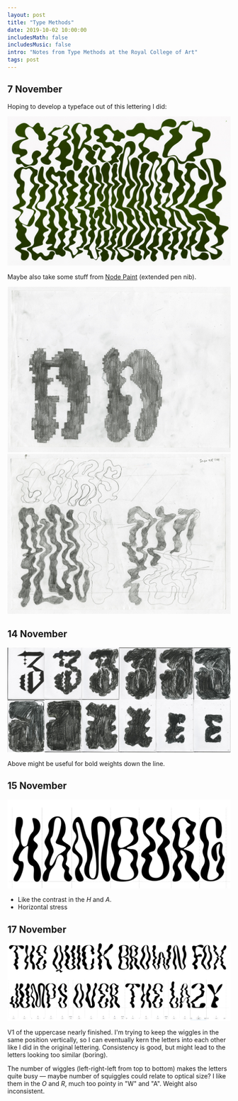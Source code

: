```yaml
---
layout: post
title: "Type Methods"
date: 2019-10-02 10:00:00
includesMath: false
includesMusic: false
intro: "Notes from Type Methods at the Royal College of Art"
tags: post
---
```


## 7 November
Hoping to develop a typeface out of this lettering I did:

![Cars to ploughshares poster](/assets/posters/ploughshares.jpg)

Maybe also take some stuff from [Node Paint](http://awesomephant.github.io/node-paint/) (extended pen nib).

![Lettering sketch](/assets/type-methods/sketch-1.jpg)
![Lettering sketch](/assets/type-methods/sketch-2.jpg)

## 14 November

![Lettering animation frame](/assets/type-methods/grid.jpg)

Above might be useful for bold weights down the line.

## 15 November

![Hamburg 1](/assets/type-methods/hamburg-1.jpg)
- Like the contrast in the *H* and *A*.
- Horizontal stress

## 17 November
![Type sample](/assets/type-methods/Capture-3.PNG)

V1 of the uppercase nearly finished. I'm trying to keep the wiggles in the same position vertically, so I can eventually kern the letters into each other like I did in the original lettering. Consistency is good, but might lead to the letters looking too similar (boring).

The number of wiggles (left-right-left from top to bottom) makes the letters quite busy — maybe number of squiggles could relate to optical size? I like them in the *O* and *R*, much too pointy in "W" and "A". Weight also inconsistent.